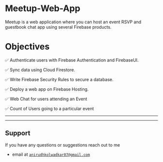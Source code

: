 # Meetup-Web-App
Meetup is a web application where you can host an event RSVP and guestbook chat app using several Firebase products.


# Objectives

:white_check_mark: Authenticate users with Firebase Authentication and FirebaseUI.

:white_check_mark: Sync data using Cloud Firestore.

:white_check_mark: Write Firebase Security Rules to secure a database.

:white_check_mark: Deploy a web app on Firebase Hosting.

:white_check_mark: Web Chat for users attending an Event

:white_check_mark: Count of Users going to a particular event

---



---





## Support 

If you have any questions or suggestions reach out to me 

- email at <a href="http://fvcproductions.com" target="_blank">`anirudhkolwadkar07@gmail.com`</a>
